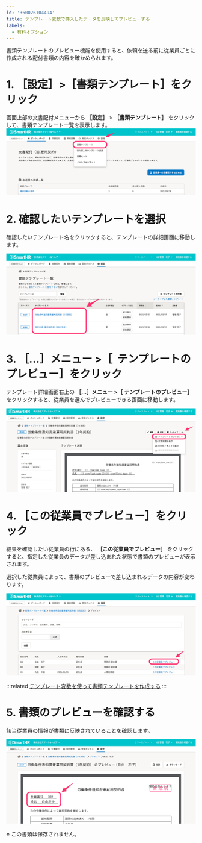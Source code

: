 ```yaml
---
id: '360026104494'
title: テンプレート変数で挿入したデータを反映してプレビューする
labels:
  - 有料オプション
---
```

書類テンプレートのプレビュー機能を使用すると、依頼を送る前に従業員ごとに作成される配付書類の内容を確かめられます。

# 1\. ［設定］>［書類テンプレート］をクリック

画面上部の文書配付メニューから **［設定］** \> **［書類テンプレート］** をクリックして、書類テンプレート一覧を表示します。![](./__________2021-06-18_17_45_51.png)

# 2\. 確認したいテンプレートを選択

確認したいテンプレート名をクリックすると、テンプレートの詳細画面に移動します。

![](./__________2021-06-18_17_54_07.png)

# 3\. ［...］メニュー >［  テンプレートのプレビュー］をクリック

テンプレート詳細画面右上の **［…］メニュー >［ テンプレートのプレビュー］** をクリックすると、従業員を選んでプレビューできる画面に移動します。

![](./__________2021-06-18_17_55_52.png)

# 4\. ［この従業員でプレビュー］をクリック

結果を確認したい従業員の行にある、 **［この従業員でプレビュー］** をクリックすると、指定した従業員のデータが差し込まれた状態で書類のプレビューが表示されます。

選択した従業員によって、書類のプレビューで差し込まれるデータの内容が変わります。

![](./__________2021-06-18_17_59_34.png)

:::related
[テンプレート変数を使って書類テンプレートを作成する](https://knowledge.smarthr.jp/hc/ja/articles/360036818773)
:::

# 5\. 書類のプレビューを確認する

該当従業員の情報が書類に反映されていることを確認します。

![](./__________2021-06-18_18_01_08.png)

※ この書類は保存されません。
